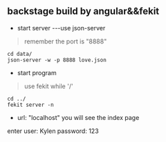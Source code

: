 ## backstage build by angular&&fekit

- start server ---use json-server

> remember the port is "8888"

	cd data/
	json-server -w -p 8888 love.json

- start program

> use fekit while '/'
   
    cd ../   
    fekit server -n


- url: "localhost"
you will see the index page

enter
user: Kylen
password: 123